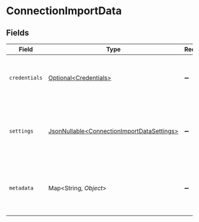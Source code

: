 # ConnectionImportData


## Fields

| Field                                                                                                                                                                                                                                                                                                                                                             | Type                                                                                                                                                                                                                                                                                                                                                              | Required                                                                                                                                                                                                                                                                                                                                                          | Description                                                                                                                                                                                                                                                                                                                                                       | Example                                                                                                                                                                                                                                                                                                                                                           |
| ----------------------------------------------------------------------------------------------------------------------------------------------------------------------------------------------------------------------------------------------------------------------------------------------------------------------------------------------------------------- | ----------------------------------------------------------------------------------------------------------------------------------------------------------------------------------------------------------------------------------------------------------------------------------------------------------------------------------------------------------------- | ----------------------------------------------------------------------------------------------------------------------------------------------------------------------------------------------------------------------------------------------------------------------------------------------------------------------------------------------------------------- | ----------------------------------------------------------------------------------------------------------------------------------------------------------------------------------------------------------------------------------------------------------------------------------------------------------------------------------------------------------------- | ----------------------------------------------------------------------------------------------------------------------------------------------------------------------------------------------------------------------------------------------------------------------------------------------------------------------------------------------------------------- |
| `credentials`                                                                                                                                                                                                                                                                                                                                                     | [Optional\<Credentials>](../../models/components/Credentials.md)                                                                                                                                                                                                                                                                                                  | :heavy_minus_sign:                                                                                                                                                                                                                                                                                                                                                | N/A                                                                                                                                                                                                                                                                                                                                                               | {<br/>"access_token": "eyJhbGciOiJIUzI1NiIsInR5cCI6IkpXVCJ9.eyJzdWIiOiIxMjM0NTY3ODkwIiwibmFtZSI6IkpvaG4gRG9lIiwiaWF0IjoxNTE2MjM5MDIyfQ.SflKxwRJSMeKKF2QT4fwpMeJf36POk6yJV_adQssw5c",<br/>"refresh_token": "eyJhbGciOiJIUzI1NiIsInR5cCI6IkpXVCJ9.eyJzdWIiOiIxMjM0NTY3ODkwIiwibmFtZSI6IkpvaG4gRG9lIiwiaWF0IjoxNTE2MjM5MDIyfQ.cThIIoDvwdueQB468K5xDc5633seEFoqwxjF_xSJyQQ"<br/>} |
| `settings`                                                                                                                                                                                                                                                                                                                                                        | [JsonNullable\<ConnectionImportDataSettings>](../../models/components/ConnectionImportDataSettings.md)                                                                                                                                                                                                                                                            | :heavy_minus_sign:                                                                                                                                                                                                                                                                                                                                                | Connection settings. Values will persist to `form_fields` with corresponding id                                                                                                                                                                                                                                                                                   | {<br/>"instance_url": "https://eu28.salesforce.com"<br/>}                                                                                                                                                                                                                                                                                                         |
| `metadata`                                                                                                                                                                                                                                                                                                                                                        | Map\<String, *Object*>                                                                                                                                                                                                                                                                                                                                            | :heavy_minus_sign:                                                                                                                                                                                                                                                                                                                                                | Attach your own consumer specific metadata                                                                                                                                                                                                                                                                                                                        | {<br/>"account": {<br/>"name": "My Company",<br/>"id": "c01458a5-7276-41ce-bc19-639906b0450a"<br/>},<br/>"plan": "enterprise"<br/>}                                                                                                                                                                                                                               |